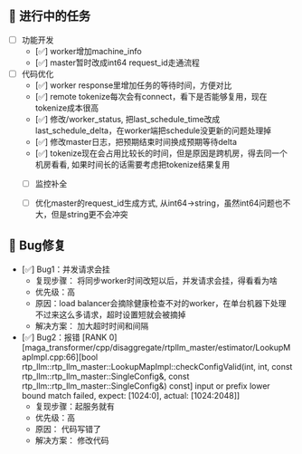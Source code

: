 ## 📝 进行中的任务
- [ ] 功能开发
  - [✅] worker增加machine_info
  - [✅] master暂时改成int64 request_id走通流程
- [ ] 代码优化
  - [✅] worker response里增加任务的等待时间，方便对比
  - [✅] remote tokenize每次会有connect，看下是否能够复用，现在tokenize成本很高
  - [✅] 修改/worker_status, 把last_schedule_time改成last_schedule_delta，在worker端把schedule没更新的问题处理掉
  - [✅] 修改master日志，把预期结束时间换成预期等待delta
  - [✅] tokenize现在会占用比较长的时间，但是原因是跨机房，得去同一个机房看看, 如果时间长的话需要考虑把tokenize结果复用
  - [ ] 监控补全
  - [ ] 优化master的request_id生成方式, 从int64->string，虽然int64问题也不大，但是string更不会冲突


## 🐛 Bug修复
- [✅] Bug1：并发请求会挂
  - 复现步骤： 将同步worker时间改短以后，并发请求会挂，得看看为啥
  - 优先级：高
  - 原因：load balancer会摘除健康检查不对的worker，在单台机器下处理不过来这么多请求，超时设置短就会被摘掉
  - 解决方案： 加大超时时间和间隔
- [✅] Bug2：报错
  [RANK 0][maga_transformer/cpp/disaggregate/rtpllm_master/estimator/LookupMapImpl.cpp:66][bool rtp_llm::rtp_llm_master::LookupMapImpl::checkConfigValid(int, int, const rtp_llm::rtp_llm_master::SingleConfig&, const rtp_llm::rtp_llm_master::SingleConfig&) const] input or prefix lower bound match failed, expect: [1024:0], actual: [1024:2048]]
  - 复现步骤：起服务就有
  - 优先级：高
  - 原因： 代码写错了
  - 解决方案： 修改代码
